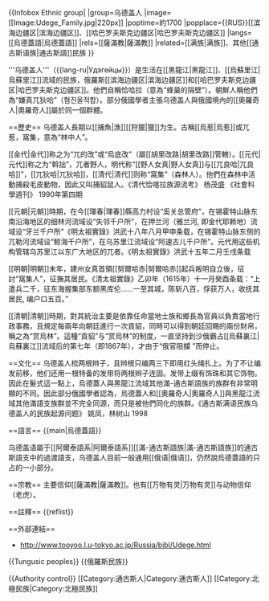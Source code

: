 {{Infobox Ethnic group|
|group=乌德盖人
|image=[[Image:Udege_Family.jpg|220px]]
|poptime=約1700
|popplace={{RUS}}[[滨海边疆区|滨海边疆区]]、[[哈巴罗夫斯克边疆区|哈巴罗夫斯克边疆区]]
|langs=[[烏德蓋語|烏德蓋語]]
|rels=[[薩滿教|薩滿教]]
|related=[[满族|满族]]、其他[[通古斯语族|通古斯語]]民族
}}

'''乌德盖人'''（{{lang-ru|Удэгейцы}}）是生活在[[黑龍江|黑龍江]]、[[烏蘇里江|烏蘇里江]]流域的民族，俄羅斯[[滨海边疆区|滨海边疆区]]和[[哈巴罗夫斯克边疆区|哈巴罗夫斯克边疆区]]。他們自稱恰哈拉（意為“蜂巢的隔壁”）。朝鮮人稱他們為“嫌真兀狄哈”（혐진올적합）。部分俄國學者主張乌德盖人與俄國境內的[[奧羅奇人|奧羅奇人]]屬於同一個群體。

==歷史==
乌德盖人長期以[[捕魚|漁]][[狩獵|獵]]为生。古稱[[烏惹|烏惹]]或兀惹，窩集，意為“林中人”。

[[金代|金代]]称之为“兀的改”或“烏底改”（屬[[胡里改路|胡里改路]]管轄）。[[元代|元代]]称之为“斡拙”，兀者野人，明代称“[[野人女真|野人女真]]与[[兀良哈|兀良哈]]”，[[兀狄哈|兀狄哈]]，[[清代|清代]]则称“窩集”（森林人）。他們在森林中活動捕殺毛皮動物，因此又叫捕貂鼠人。<ref>《清代恰喀拉族源流考》 杨茂盛 《社會科學週刊》 1990年第四期</ref>

[[元朝|元朝]]時期，在今[[琿春|琿春]]縣高力村设“奚关总管府”，在锡霍特山脉东南沿海地区的细林河流域设“失邻千户所”，在押兰河（雅兰河, 即金代耶赖地）流域设“牙兰千户所”<ref>《明太祖實錄》洪武十八年八月甲申条载</ref>，在锡霍特山脉东侧的兀勒河流域设“鲸海千户所”，在乌苏里江流域设“阿速古儿千户所”。元代用这些机构管辖乌苏里江以东广大地区的兀者。<ref>《明太祖實錄》洪武十五年二月壬戌条载</ref>

[[明朝|明朝]]末年，建州女真首領[[努爾哈赤|努爾哈赤]]起兵叛明自立後，征討“窩集人”，征撫其居民。<ref>《清太祖實錄》乙卯年（1615年）十一月癸酉条载：“上遣兵二千，征东海握集部东额黑库伦……一至其城，陈斩八百，俘获万人，收抚其居民, 编户口五百。” </ref>

[[清朝|清朝]]時期，對其統治主要是依靠任命當地士族和鄉長為官員以負責當地行政事務，且規定每兩年向朝廷進行一次貢貂，同時可以得到朝廷回賜的兩份財帛，稱之為“赏烏林”。這種“貢貂”与“赏烏林”的制度，一直坚持到沙俄霸占[[烏蘇裏江|烏蘇裏江]]流域后的第七年（即1867年），才由于“俄官阻攔 ”而停止。

==文化==
乌德盖人梳两根辫子，且辫根只编两三下即用红头绳扎上。为了不让编发前移，他们还用一根特备的发带将两根辫子连固。发带上缀有饰珠和其它饰物。因此在髮式這一點上，烏德蓋人與黑龍江流域其他滿-通古斯語族的族群有非常明顯的不同。因此部分俄國學者認為，烏德蓋人和[[奧羅奇人|奧羅奇人]]與黑龍江流域其他滿語支族群並不完全同源，而只是被他們同化的族群。<ref>《通古斯满语民族乌德盖人的民族起源问题》 姚凤，林树山 1998</ref>

==語言==
{{main|烏德蓋語}}

乌德盖语屬于[[阿爾泰語系|阿爾泰語系]][[滿-通古斯語族|滿-通古斯語族]]的通古斯語支中的過渡語支，乌德盖人目前一般通用[[俄语|俄语]]，仍然說烏德蓋語的只占的一小部分。

==宗教==
主要信仰[[薩滿教|薩滿教]]。也有[[万物有灵|万物有灵]]与动物信仰（老虎）。

==註釋==
{{reflist}}

==外部連結==
* http://www.tooyoo.l.u-tokyo.ac.jp/Russia/bibl/Udege.html

{{Tungusic peoples}}
{{俄羅斯民族}}

{{Authority control}}
[[Category:通古斯人|Category:通古斯人]]
[[Category:北極民族|Category:北極民族]]